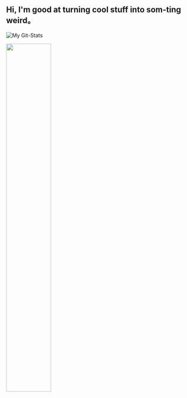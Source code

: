 ## Hi, I'm good at turning cool stuff into som-ting weird。

![My Git-Stats](https://github-readme-stats.vercel.app/api?username=xzadikdev&show_icons=true&theme=synthwave)

<img src = "https://i.imgur.com/YWCgQnR.png" width= 49%>
